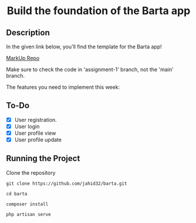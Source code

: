 <h1 align="center">Build the foundation of the Barta app</h1>

## Description
In the given link below, you'll find the template for the Barta app! 

[MarkUp Repo](https://github.com/alnahian2003/barta-template/tree/assignment-1?authuser=0)

Make sure to check the code in 'assignment-1' branch, not the 'main' branch.


The features you need to implement this week:

## To-Do

- [x] User registration.
- [x] User login
- [x] User profile view
- [x] User profile update

## Running the Project

Clone the repository 
```
git clone https://github.com/jahid32/barta.git 

cd barta

composer install

php artisan serve
```


